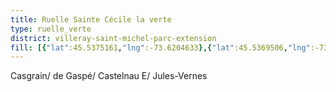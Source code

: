 ```yaml
---
title: Ruelle Sainte Cécile la verte
type: ruelle_verte
district: villeray-saint-michel-parc-extension
fill: [{"lat":45.5375161,"lng":-73.6204633},{"lat":45.5369506,"lng":-73.6186528}]
---
```


Casgrain/ de Gaspé/ Castelnau E/ Jules-Vernes